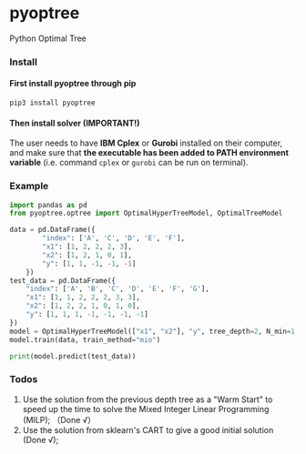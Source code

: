 # pyoptree
Python Optimal Tree

### Install 
#### First install pyoptree through pip
```
pip3 install pyoptree
```

#### Then install solver (IMPORTANT!) 
The user needs to have **IBM Cplex** or **Gurobi** installed on their computer, and make sure that **the executable has been added to PATH environment variable** (i.e. command `cplex` or `gurobi` can be run on terminal). 

### Example 
```python
import pandas as pd
from pyoptree.optree import OptimalHyperTreeModel, OptimalTreeModel

data = pd.DataFrame({
        "index": ['A', 'C', 'D', 'E', 'F'],
        "x1": [1, 2, 2, 2, 3],
        "x2": [1, 2, 1, 0, 1],
        "y": [1, 1, -1, -1, -1]
    })
test_data = pd.DataFrame({
    "index": ['A', 'B', 'C', 'D', 'E', 'F', 'G'],
    "x1": [1, 1, 2, 2, 2, 3, 3],
    "x2": [1, 2, 2, 1, 0, 1, 0],
    "y": [1, 1, 1, -1, -1, -1, -1]
})
model = OptimalHyperTreeModel(["x1", "x2"], "y", tree_depth=2, N_min=1, alpha=0.1, solver_name="cplex")
model.train(data, train_method="mio")

print(model.predict(test_data))
```

### Todos 
1. Use the solution from the previous depth tree as a "Warm Start" to speed up the time to solve the Mixed Integer Linear Programming (MILP); （Done √）
2. Use the solution from sklearn's CART to give a good initial solution (Done √);
